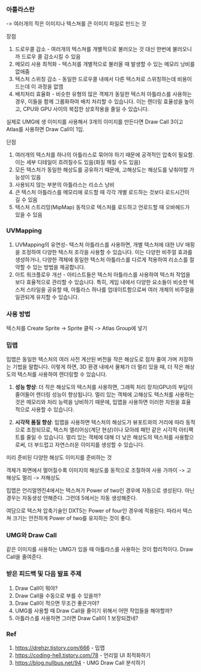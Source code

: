 
### 아틀라스란

-> 여러개의 작은 이미지나 텍스쳐를 큰 이미지 파일로 만드는 것

장점
1. 드로우콜 감소 - 여러개의 텍스쳐를 개별적으로 불러오는 것 대신 한번에 불러오니까 드로우 콜 감소시킬 수 있음
2. 메모리 사용 최적화 - 텍스처를 개별적으로 불러올 때 발생할 수 있는 메모리 낭비를 없애줌
3. 텍스처 스위칭 감소 - 동일한 드로우콜 내에서 다른 텍스처로 스위칭하는데 비용이 드는데 이 과정을 없앰
4.  배치처리 효율화 - 비슷한 유형의 많은 객체가 동일한 텍스처 아틀라스를 사용하는 경우, 이들을 함께 그룹화하여 배치 처리할 수 있습니다. 이는 렌더링 효율성을 높이고, CPU와 GPU 사이의 복잡한 상호작용을 줄일 수 있습니다.
   
실제로 UMG에 생 이미지를 사용해서 3개의 이미지를 만든다면 Draw Call 3이고 Atlas를 사용하면 Draw Call이 1임.

단점

1. 여러개의 텍스처를 하나의 아틀라스로 묶어야 하기 때문에 공격적인 압축이 필요함. 이는 세부 디테일이 흐려질수도 있음(화질 깨질 수도 있음)
2. 모든 텍스처가 동일한 해상도를 공유하기 때문에, 고해상도는 해상도를 낮춰야할 가능성이 있음
3. 사용되지 않는 부분의 아틀라스는 리소스 낭비
4. 큰 텍스처 아틀라스를 메모리에 로드할 때 각각 개별 로드하는 것보다 로드시간이 길 수 있음
5. 텍스처 스트리밍(MipMap) 동적으로 텍스처를 로드하고 언로드할 때 오바헤드가 있을 수 있음

### UVMapping

1. UVMapping의 유연성- 텍스처 아틀라스를 사용하면, 개별 텍스처에 대한 UV 매핑을 조정하여 다양한 텍스처 조각을 사용할 수 있습니다. 이는 다양한 비주얼 효과를 생성하거나, 다양한 객체에 동일한 텍스처 아틀라스를 다르게 적용하여 리소스를 절약할 수 있는 방법을 제공합니다.
2. 아트 워크플로우 개선 - 아티스트들은 텍스처 아틀라스를 사용하여 텍스처 작업을 보다 효율적으로 관리할 수 있습니다. 특히, 게임 내에서 다양한 요소들이 비슷한 텍스처 스타일을 공유할 때, 아틀라스 하나를 업데이트함으로써 여러 개체의 비주얼을 일관되게 유지할 수 있습니다.


### 사용 방법

텍스처를 Create Sprite -> Sprite 클릭 -> Atlas Group에 넣기

### 밉맵

밉맵은 동일한 텍스처의 여러 사전 계산된 버전을 작은 해상도로 점차 줄여 가며 저장하는 기법을 말합니다. 이렇게 하면, 3D 환경 내에서 물체가 더 멀리 있을 때, 더 작은 해상도의 텍스처를 사용하여 렌더링할 수 있습니다.

1. **성능 향상**: 더 작은 해상도의 텍스처를 사용하면, 그래픽 처리 장치(GPU)의 부담이 줄어들어 렌더링 성능이 향상됩니다. 멀리 있는 객체에 고해상도 텍스처를 사용하는 것은 메모리와 처리 능력을 낭비하기 때문에, 밉맵을 사용하면 이러한 자원을 효율적으로 사용할 수 있습니다.
    
2. **시각적 품질 향상**: 밉맵을 사용하면 텍스처의 해상도가 뷰포트와의 거리에 따라 동적으로 조정되므로, 텍스처 앨리어싱(계단 현상)이나 모아레 패턴 같은 시각적 아티팩트를 줄일 수 있습니다. 멀리 있는 객체에 대해 더 낮은 해상도의 텍스처를 사용함으로써, 더 부드럽고 자연스러운 이미지를 생성할 수 있습니다.

미리 준비된 다양한 해상도 이미지를 준비하는 것

객체가 화면에서 멀어질수록 이미지의 해상도를 동적으로 조절하여 사용
가까이 -> 고해상도
멀리 -> 저해상도

밉맵은 언리얼엔진4에서는 텍스쳐가 Power of two인 경우에 자동으로 생성된다. 아닌 경우는 자동생성 안해준다. 그런데 5에서는 자동 생성해준다.

여담으로 텍스쳐 압축기술인 DXT5는 Power of four인 경우에 적용된다.
따라서 텍스쳐 크기는 안전하게 Power of two를 유지하는 것이 좋다.



### UMG와 Draw Call

같은 이미지를 사용하는 UMG가 있을 때 아틀라스를 사용하는 것이 합리적이다. Draw Call을 줄여준다.


### 받은 피드백 및 다음 발표 주제

1. Draw Call이 뭐야?
2. Draw Call을 수동으로 부를 수 있을까?
3. Draw Call이 적으면 무조건 좋은거야?
4. UMG를 사용할 때 Draw Call을 줄이기 위해서 어떤 작업들을 해야할까?
5. 아틀라스를 사용하면 그러면 Draw Call이 1 보장되겠네?

### Ref
1. https://drehzr.tistory.com/666 - 밉맵
2. https://coding-hell.tistory.com/78 - 언리얼 UI 최적화하기
3. https://blog.nullbus.net/94 - UMG Draw Call 분석하기

